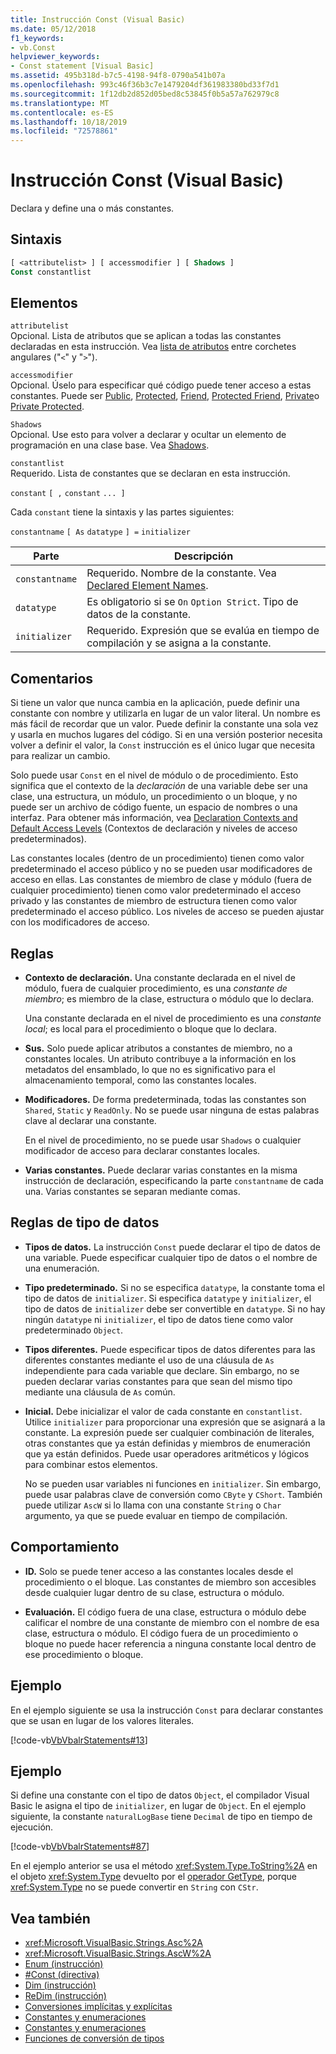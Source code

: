 ```yaml
---
title: Instrucción Const (Visual Basic)
ms.date: 05/12/2018
f1_keywords:
- vb.Const
helpviewer_keywords:
- Const statement [Visual Basic]
ms.assetid: 495b318d-b7c5-4198-94f8-0790a541b07a
ms.openlocfilehash: 993c46f36b3c7e1479204df361983380bd33f7d1
ms.sourcegitcommit: 1f12db2d852d05bed8c53845f0b5a57a762979c8
ms.translationtype: MT
ms.contentlocale: es-ES
ms.lasthandoff: 10/18/2019
ms.locfileid: "72578861"
---
```

# <a name="const-statement-visual-basic"></a>Instrucción Const (Visual Basic)

Declara y define una o más constantes.

## <a name="syntax"></a>Sintaxis

```vb
[ <attributelist> ] [ accessmodifier ] [ Shadows ]
Const constantlist
```

## <a name="parts"></a>Elementos

`attributelist`  
Opcional. Lista de atributos que se aplican a todas las constantes declaradas en esta instrucción. Vea [lista de atributos](../../../visual-basic/language-reference/statements/attribute-list.md) entre corchetes angulares ("`<`" y "`>`").

`accessmodifier`  
Opcional. Úselo para especificar qué código puede tener acceso a estas constantes. Puede ser [Public](../../../visual-basic/language-reference/modifiers/public.md), [Protected](../../../visual-basic/language-reference/modifiers/protected.md), [Friend](../../../visual-basic/language-reference/modifiers/friend.md), [Protected Friend](../modifiers/protected-friend.md), [Private](../../../visual-basic/language-reference/modifiers/private.md)o [Private Protected](../../language-reference/modifiers/private-protected.md).

`Shadows`  
Opcional. Use esto para volver a declarar y ocultar un elemento de programación en una clase base. Vea [Shadows](../../../visual-basic/language-reference/modifiers/shadows.md).

`constantlist`  
Requerido. Lista de constantes que se declaran en esta instrucción.

`constant` `[ ,` `constant` `... ]`

Cada `constant` tiene la sintaxis y las partes siguientes:

`constantname` `[ As` `datatype` `] =` `initializer`

|Parte|Descripción|
|----------|-----------------|
|`constantname`|Requerido. Nombre de la constante. Vea [Declared Element Names](../../../visual-basic/programming-guide/language-features/declared-elements/declared-element-names.md).|
|`datatype`|Es obligatorio si se `On` `Option Strict`. Tipo de datos de la constante.|
|`initializer`|Requerido. Expresión que se evalúa en tiempo de compilación y se asigna a la constante.|

## <a name="remarks"></a>Comentarios

Si tiene un valor que nunca cambia en la aplicación, puede definir una constante con nombre y utilizarla en lugar de un valor literal. Un nombre es más fácil de recordar que un valor. Puede definir la constante una sola vez y usarla en muchos lugares del código. Si en una versión posterior necesita volver a definir el valor, la `Const` instrucción es el único lugar que necesita para realizar un cambio.

Solo puede usar `Const` en el nivel de módulo o de procedimiento. Esto significa que el contexto de la *declaración* de una variable debe ser una clase, una estructura, un módulo, un procedimiento o un bloque, y no puede ser un archivo de código fuente, un espacio de nombres o una interfaz. Para obtener más información, vea [Declaration Contexts and Default Access Levels](../../../visual-basic/language-reference/statements/declaration-contexts-and-default-access-levels.md) (Contextos de declaración y niveles de acceso predeterminados).

Las constantes locales (dentro de un procedimiento) tienen como valor predeterminado el acceso público y no se pueden usar modificadores de acceso en ellas. Las constantes de miembro de clase y módulo (fuera de cualquier procedimiento) tienen como valor predeterminado el acceso privado y las constantes de miembro de estructura tienen como valor predeterminado el acceso público. Los niveles de acceso se pueden ajustar con los modificadores de acceso.

## <a name="rules"></a>Reglas

- **Contexto de declaración.** Una constante declarada en el nivel de módulo, fuera de cualquier procedimiento, es una *constante de miembro*; es miembro de la clase, estructura o módulo que lo declara.

  Una constante declarada en el nivel de procedimiento es una *constante local*; es local para el procedimiento o bloque que lo declara.

- **Sus.** Solo puede aplicar atributos a constantes de miembro, no a constantes locales. Un atributo contribuye a la información en los metadatos del ensamblado, lo que no es significativo para el almacenamiento temporal, como las constantes locales.

- **Modificadores.** De forma predeterminada, todas las constantes son `Shared`, `Static` y `ReadOnly`. No se puede usar ninguna de estas palabras clave al declarar una constante.

  En el nivel de procedimiento, no se puede usar `Shadows` o cualquier modificador de acceso para declarar constantes locales.

- **Varias constantes.** Puede declarar varias constantes en la misma instrucción de declaración, especificando la parte `constantname` de cada una. Varias constantes se separan mediante comas.

## <a name="data-type-rules"></a>Reglas de tipo de datos

- **Tipos de datos.** La instrucción `Const` puede declarar el tipo de datos de una variable. Puede especificar cualquier tipo de datos o el nombre de una enumeración.

- **Tipo predeterminado.** Si no se especifica `datatype`, la constante toma el tipo de datos de `initializer`. Si especifica `datatype` y `initializer`, el tipo de datos de `initializer` debe ser convertible en `datatype`. Si no hay ningún `datatype` ni `initializer`, el tipo de datos tiene como valor predeterminado `Object`.

- **Tipos diferentes.** Puede especificar tipos de datos diferentes para las diferentes constantes mediante el uso de una cláusula de `As` independiente para cada variable que declare. Sin embargo, no se pueden declarar varias constantes para que sean del mismo tipo mediante una cláusula de `As` común.

- **Inicial.** Debe inicializar el valor de cada constante en `constantlist`. Utilice `initializer` para proporcionar una expresión que se asignará a la constante. La expresión puede ser cualquier combinación de literales, otras constantes que ya están definidas y miembros de enumeración que ya están definidos. Puede usar operadores aritméticos y lógicos para combinar estos elementos.

  No se pueden usar variables ni funciones en `initializer`. Sin embargo, puede usar palabras clave de conversión como `CByte` y `CShort`. También puede utilizar `AscW` si lo llama con una constante `String` o `Char` argumento, ya que se puede evaluar en tiempo de compilación.

## <a name="behavior"></a>Comportamiento

- **ID.** Solo se puede tener acceso a las constantes locales desde el procedimiento o el bloque. Las constantes de miembro son accesibles desde cualquier lugar dentro de su clase, estructura o módulo.

- **Evaluación.** El código fuera de una clase, estructura o módulo debe calificar el nombre de una constante de miembro con el nombre de esa clase, estructura o módulo. El código fuera de un procedimiento o bloque no puede hacer referencia a ninguna constante local dentro de ese procedimiento o bloque.

## <a name="example"></a>Ejemplo

En el ejemplo siguiente se usa la instrucción `Const` para declarar constantes que se usan en lugar de los valores literales.

[!code-vb[VbVbalrStatements#13](~/samples/snippets/visualbasic/VS_Snippets_VBCSharp/VbVbalrStatements/VB/Class1.vb#13)]

## <a name="example"></a>Ejemplo

Si define una constante con el tipo de datos `Object`, el compilador Visual Basic le asigna el tipo de `initializer`, en lugar de `Object`. En el ejemplo siguiente, la constante `naturalLogBase` tiene `Decimal` de tipo en tiempo de ejecución.

[!code-vb[VbVbalrStatements#87](~/samples/snippets/visualbasic/VS_Snippets_VBCSharp/VbVbalrStatements/VB/Class1.vb#87)]

En el ejemplo anterior se usa el método <xref:System.Type.ToString%2A> en el objeto <xref:System.Type> devuelto por el [operador GetType](../../../visual-basic/language-reference/operators/gettype-operator.md), porque <xref:System.Type> no se puede convertir en `String` con `CStr`.

## <a name="see-also"></a>Vea también

- <xref:Microsoft.VisualBasic.Strings.Asc%2A>
- <xref:Microsoft.VisualBasic.Strings.AscW%2A>
- [Enum (instrucción)](../../../visual-basic/language-reference/statements/enum-statement.md)
- [#Const (directiva)](../../../visual-basic/language-reference/directives/const-directive.md)
- [Dim (instrucción)](../../../visual-basic/language-reference/statements/dim-statement.md)
- [ReDim (instrucción)](../../../visual-basic/language-reference/statements/redim-statement.md)
- [Conversiones implícitas y explícitas](../../../visual-basic/programming-guide/language-features/data-types/implicit-and-explicit-conversions.md)
- [Constantes y enumeraciones](../../../visual-basic/programming-guide/language-features/constants-enums/index.md)
- [Constantes y enumeraciones](../../../visual-basic/language-reference/constants-and-enumerations.md)
- [Funciones de conversión de tipos](../../../visual-basic/language-reference/functions/type-conversion-functions.md)
